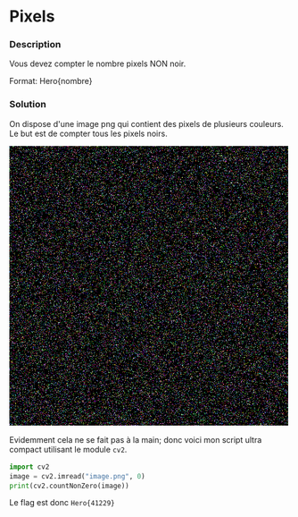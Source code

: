 # Pixels</h1>

### Description</h3>
Vous devez compter le nombre pixels NON noir.

Format: Hero{nombre}

### Solution</h3>

On dispose d'une image png qui contient des pixels de plusieurs couleurs. 
Le but est de compter tous les pixels noirs.

![img](https://github.com/0xSysR3ll/CTF/blob/master/HeroCTF_v2/Algo/Pixels/image.png)

Evidemment cela ne se fait pas à la main; donc voici mon script ultra compact utilisant le module `cv2`.

```python
import cv2
image = cv2.imread("image.png", 0)
print(cv2.countNonZero(image))
```

Le flag est donc `Hero{41229}`
